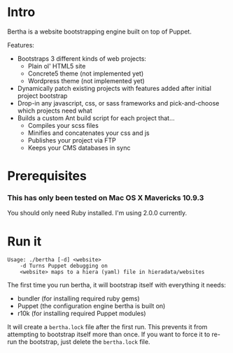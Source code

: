 # Intro

Bertha is a website bootstrapping engine built on top of Puppet.

Features:

* Bootstraps 3 different kinds of web projects:
    * Plain ol' HTML5 site
    * Concrete5 theme (not implemented yet)
    * Wordpress theme (not implemented yet)
* Dynamically patch existing projects with features added after initial project bootstrap
* Drop-in any javascript, css, or sass frameworks and pick-and-choose which projects need what
* Builds a custom Ant build script for each project that...
    * Compiles your scss files
    * Minifies and concatenates your css and js
    * Publishes your project via FTP
    * Keeps your CMS databases in sync

# Prerequisites

### This has only been tested on Mac OS X Mavericks 10.9.3

You should only need Ruby installed. I'm using 2.0.0 currently.

# Run it

    Usage: ./bertha [-d] <website>
        -d Turns Puppet debugging on
        <website> maps to a hiera (yaml) file in hieradata/websites

The first time you run bertha, it will bootstrap itself with everything it needs:

* bundler (for installing required ruby gems)
* Puppet (the configuration engine bertha is built on)
* r10k (for installing required Puppet modules)

It will create a `bertha.lock` file after the first run. This prevents it from
attempting to bootstrap itself more than once. If you want to force it to re-run
the bootstrap, just delete the `bertha.lock` file.
